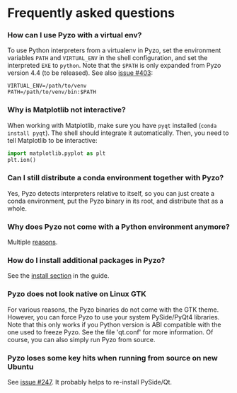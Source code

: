 # Frequently asked questions


### How can I use Pyzo with a virtual env?

To use Python interpreters from a virtualenv in Pyzo, set the environment
variables ``PATH`` and ``VIRTUAL_ENV`` in the shell configuration, and
set the interpreted ``EXE`` to ``python``. Note that the ``$PATH`` is only
expanded from Pyzo version 4.4 (to be released).
See also [issue #403](https://github.com/pyzo/pyzo/issues/403):

```
VIRTUAL_ENV=/path/to/venv
PATH=/path/to/venv/bin:$PATH 
```


### Why is Matplotlib not interactive?

When working with Matplotlib, make sure you have ``pyqt`` installed
(``conda install pyqt``). The shell should integrate it automatically.
Then, you need to tell Matplotlib to be interactive:
    
```py
import matplotlib.pyplot as plt
plt.ion()
```


### Can I still distribute a conda environment together with Pyzo?

Yes, Pyzo detects interpreters relative to itself, so you can just
create a conda environment, put the Pyzo binary in its root, and
distribute that as a whole.


### Why does Pyzo not come with a Python environment anymore?

Multiple [reasons](iep).


### How do I install additional packages in Pyzo?

See the [install section](install_packages) in the guide.


### Pyzo does not look native on Linux GTK

For various reasons, the Pyzo binaries do not come with the GTK theme.
However, you can force Pyzo to use your system PySide/PyQt4 libraries.
Note that this only works if you Python version is ABI compatible with the 
one used to freeze Pyzo. See the file 'qt.conf' for more information.
Of course, you can also simply run Pyzo from source.


### Pyzo loses some key hits when running from source on new Ubuntu

See [issue #247](https://github.com/pyzo/pyzo/issues/247).
It probably helps to re-install PySide/Qt.
